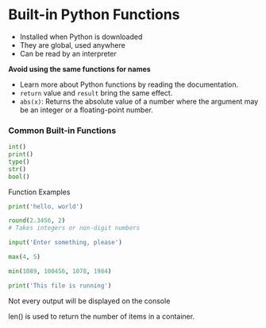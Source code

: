 # Built-in Python Functions

- Installed when Python is downloaded  
- They are global, used anywhere  
- Can be read by an interpreter  

**Avoid using the same functions for names**  

- Learn more about Python functions by reading the documentation.  
- `return` value and `result` bring the same effect.  
- `abs(x)`: Returns the absolute value of a number where the argument may be an integer or a floating-point number.  

### Common Built-in Functions  

```python
int()  
print()  
type()  
str()  
bool()  
```
Function Examples
```python
print('hello, world')

round(2.3456, 2)  
# Takes integers or non-digit numbers

input('Enter something, please')

max(4, 5)

min(1089, 100456, 1078, 1984)

print('This file is running')
```
Not every output will be displayed on the console

len() is used to return the number of items in a container.
